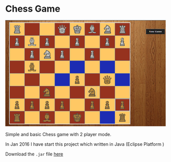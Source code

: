 # Chess Game


![Alt text](screenshot.png?raw=true "Screenshot")


Simple and basic Chess game with 2 player mode. <br>

In Jan 2016 I have start this project which written in Java (Eclipse Platform )


Download the `.jar` file [here](chess.png?raw=true)
